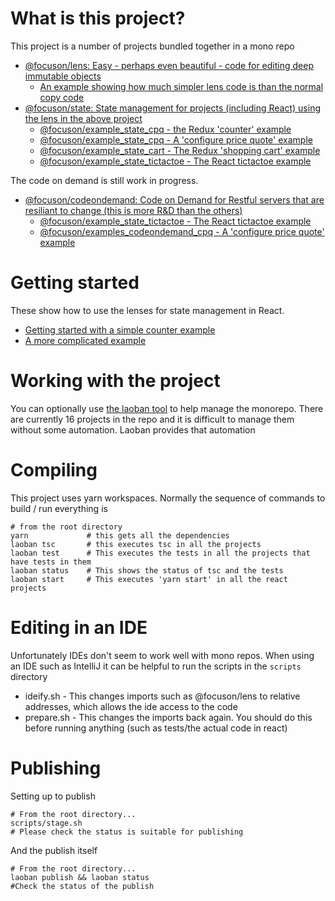 # What is this project?

This project is a number of projects bundled together in a mono repo
* [@focuson/lens: Easy - perhaps even beautiful - code for editing deep immutable objects](modules/lens/README.md)
     * [An example showing how much simpler lens code is than the normal copy code](examples/lens/dragon)
* [@focuson/state: State management for projects (including React) using the lens in the above project](modules/state/README.md)
     * [@focuson/example_state_cpq - the Redux 'counter' example](examples/state/counter)
     * [@focuson/example_state_cpq - A 'configure price quote' example](examples/state/cpq)
     * [@focuson/example_state_cart - The Redux 'shopping cart' example](examples/state/shopping-cart)
     * [@focuson/example_state_tictactoe - The React tictactoe example](examples/state/shopping-cart)

The code on demand is still work in progress.
* [@focuson/codeondemand: Code on Demand for Restful servers that are resiliant to change (this is more R&D than the others)](modules/codeondemand/README.md)
     * [@focuson/example_state_tictactoe - The React tictactoe example](examples/state/shopping-cart)
     * [@focuson/examples_codeondemand_cpq - A 'configure price quote' example](examples/state/cpq)

# Getting started

These show how to use the lenses for state management in React.

* [Getting started with a simple counter example](https://github.com/phil-rice/ts-lens-react/tree/master/tutorial/counter)
* [A more complicated example](https://github.com/phil-rice/ts-lens-react/blob/master/tutorial/tictactoe)

# Working with the project

You can optionally use [the laoban tool](https://www.npmjs.com/package/laoban) to help manage the monorepo. There are currently 16 projects in the 
repo and it is difficult to manage them without some automation. Laoban provides that automation

# Compiling

This project uses yarn workspaces. Normally the sequence of commands to build / run everything is

```shell
# from the root directory
yarn             # this gets all the dependencies
laoban tsc       # this executes tsc in all the projects
laoban test      # This executes the tests in all the projects that have tests in them
laoban status    # This shows the status of tsc and the tests
laoban start     # This executes 'yarn start' in all the react projects
```

# Editing in an IDE

Unfortunately IDEs don't seem to work well with mono repos. When using an IDE such as IntelliJ it can be helpful to run the scripts in the `scripts` directory

* ideify.sh   -  This changes imports such as @focuson/lens to relative addresses, which allows the ide access to the code
* prepare.sh  -  This changes the imports back again. You should do this before running anything (such as tests/the actual code in react) 

# Publishing

Setting up to publish
```shell
# From the root directory...
scripts/stage.sh
# Please check the status is suitable for publishing
```

And the publish itself
```shell
# From the root directory...
laoban publish && laoban status  
#Check the status of the publish
```


